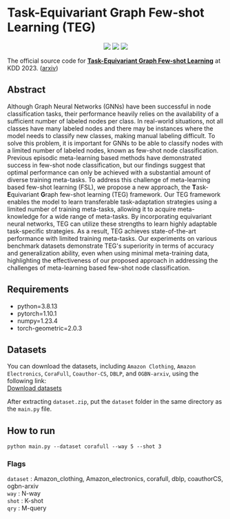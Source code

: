 # Task-Equivariant Graph Few-shot Learning (TEG)

<p align="center">   
    <a href="https://pytorch.org/" alt="PyTorch">
      <img src="https://img.shields.io/badge/PyTorch-%23EE4C2C.svg?e&logo=PyTorch&logoColor=white" /></a>
    <a href="https://kdd.org/kdd2023/" alt="Conference">
        <img src="https://img.shields.io/badge/KDD'23-brightgreen" /></a>
    <img src="https://img.shields.io/pypi/l/torch-rechub">
</p>

The official source code for [**Task-Equivariant Graph Few-shot Learning**](https://dl.acm.org/doi/abs/10.1145/3580305.3599515) at KDD 2023. ([arxiv](https://arxiv.org/abs/2305.18758))

## Abstract 
Although Graph Neural Networks (GNNs) have been successful in node classification tasks, their performance heavily relies on the availability of a sufficient number of labeled nodes per class. In real-world situations, not all classes have many labeled nodes and there may be instances where the model needs to classify new classes, making manual labeling difficult. To solve this problem, it is important for GNNs to be able to classify nodes with a limited number of labeled nodes, known as few-shot node classification. Previous episodic meta-learning based methods have demonstrated success in few-shot node classification, but our findings suggest that optimal performance can only be achieved with a substantial amount of diverse training meta-tasks. To address this challenge of meta-learning based few-shot learning (FSL), we propose a new approach, the **T**ask-**E**quivariant **G**raph few-shot learning (TEG) framework. Our TEG framework enables the model to learn transferable task-adaptation strategies using a limited number of training meta-tasks, allowing it to acquire meta-knowledge for a wide range of meta-tasks. By incorporating equivariant neural networks, TEG can utilize these strengths to learn highly adaptable task-specific strategies. As a result, TEG achieves state-of-the-art performance with limited training meta-tasks. Our experiments on various benchmark datasets demonstrate TEG's superiority in terms of accuracy and generalization ability, even when using minimal meta-training data, highlighting the effectiveness of our proposed approach in addressing the challenges of meta-learning based few-shot node classification.

## Requirements
- python=3.8.13
- pytorch=1.10.1
- numpy=1.23.4
- torch-geometric=2.0.3

## Datasets
You can download the datasets, including `Amazon Clothing`, `Amazon Electronics`, `CoraFull`, `Coauthor-CS`, `DBLP`, and `OGBN-arxiv`, using the following link:  
[Download datasets](https://kaistackr-my.sharepoint.com/:u:/g/personal/swkim_kaist_ac_kr/Ed9IcHS0JvVAm9XinhBFVs0B5fReV8VlsUVAWOERMTfOXQ)


After extracting `dataset.zip`, put the `dataset` folder in the same directory as the `main.py` file.

## How to run
```
python main.py --dataset corafull --way 5 --shot 3
```
### Flags
`dataset` : Amazon_clothing, Amazon_electronics, corafull, dblp, coauthorCS, ogbn-arxiv  
`way` : N-way  
`shot` : K-shot  
`qry` : M-query  

